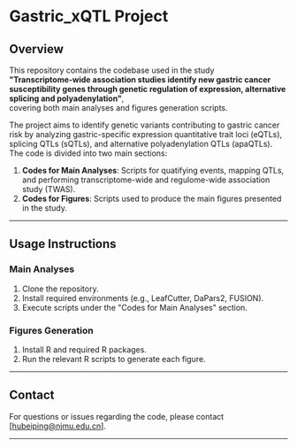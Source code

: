 # Gastric_xQTL Project

## Overview
This repository contains the codebase used in the study  
**"Transcriptome-wide association studies identify new gastric cancer susceptibility genes through genetic regulation of expression, alternative splicing and polyadenylation"**,  
covering both main analyses and figures generation scripts.

The project aims to identify genetic variants contributing to gastric cancer risk by analyzing gastric-specific expression quantitative trait loci (eQTLs), splicing QTLs (sQTLs), and alternative polyadenylation QTLs (apaQTLs). The code is divided into two main sections:

1. **Codes for Main Analyses**: Scripts for quatifying events, mapping QTLs, and performing transcriptome-wide and regulome-wide association study (TWAS).  
2. **Codes for Figures**: Scripts used to produce the main figures presented in the study.

---

## **Usage Instructions**

### **Main Analyses**
1. Clone the repository.
2. Install required environments (e.g., LeafCutter, DaPars2, FUSION).
3. Execute scripts under the "Codes for Main Analyses" section.

### **Figures Generation**
1. Install R and required R packages.
2. Run the relevant R scripts to generate each figure.

---

## **Contact**
For questions or issues regarding the code, please contact [hubeiping@njmu.edu.cn].

---
